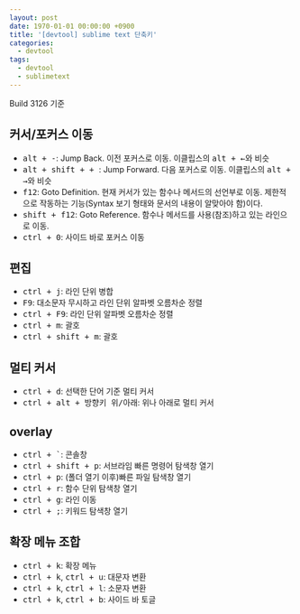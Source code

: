 ```yaml
---
layout: post
date: 1970-01-01 00:00:00 +0900
title: '[devtool] sublime text 단축키'
categories:
  - devtool
tags:
  - devtool
  - sublimetext
---
```


Build 3126 기준

## 커서/포커스 이동

- <kbd>alt + -</kbd>: Jump Back. 이전 포커스로 이동. 이클립스의 <kbd>alt + ←</kbd>와 비슷
- <kbd>alt + shift +  + </kbd>: Jump Forward. 다음 포커스로 이동. 이클립스의 <kbd>alt + →</kbd>와 비슷
- <kbd>f12</kbd>: Goto Definition. 현재 커서가 있는 함수나 메서드의 선언부로 이동. 제한적으로 작동하는 기능(Syntax 보기 형태와 문서의 내용이 알맞아야 함)이다.
- <kbd>shift + f12</kbd>: Goto Reference. 함수나 메서드를 사용(참조)하고 있는 라인으로 이동.
- <kbd>ctrl + 0</kbd>: 사이드 바로 포커스 이동

## 편집

- <kbd>ctrl + j</kbd>: 라인 단위 병합
- <kbd>F9</kbd>: 대소문자 무시하고 라인 단위 알파벳 오름차순 정렬
- <kbd>ctrl + F9</kbd>: 라인 단위 알파벳 오름차순 정렬
- <kbd>ctrl + m</kbd>: 괄호
- <kbd>ctrl + shift + m</kbd>: 괄호

## 멀티 커서

- <kbd>ctrl + d</kbd>: 선택한 단어 기준 멀티 커서
- <kbd>ctrl + alt + 방향키 위/아래</kbd>: 위나 아래로 멀티 커서

## overlay

- <kbd>ctrl + \`</kbd>: 콘솔창
- <kbd>ctrl + shift + p</kbd>: 서브라임 빠른 명령어 탐색창 열기
- <kbd>ctrl + p</kbd>: (폴더 열기 이후)빠른 파일 탐색창 열기
- <kbd>ctrl + r</kbd>: 함수 단위 탐색창 열기
- <kbd>ctrl + g</kbd>: 라인 이동
- <kbd>ctrl + ;</kbd>: 키워드 탐색창 열기

## 확장 메뉴 조합

- <kbd>ctrl + k</kbd>: 확장 메뉴
- <kbd>ctrl + k</kbd>, <kbd>ctrl + u</kbd>: 대문자 변환
- <kbd>ctrl + k</kbd>, <kbd>ctrl + l</kbd>: 소문자 변환
- <kbd>ctrl + k</kbd>, <kbd>ctrl + b</kbd>: 사이드 바 토글

